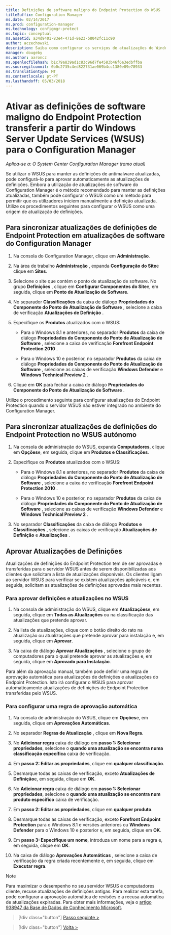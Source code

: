 ```yaml
---
title: Definições de software maligno do Endpoint Protection do WSUS
titleSuffix: Configuration Manager
ms.date: 02/14/2017
ms.prod: configuration-manager
ms.technology: configmgr-protect
ms.topic: conceptual
ms.assetid: a34d9401-83e4-471d-8e23-b8042fc11c90
author: aczechowski
description: Saiba como configurar os serviços de atualizações do Windows Server para aprovar automaticamente atualizações de definições.
manager: dougeby
ms.author: aaroncz
ms.openlocfilehash: b1c79a839ad1c83c96d7fe4583b46f6a3edbffba
ms.sourcegitcommit: 0b0c2735c4ed822731ae069b4cc1380e89e78933
ms.translationtype: MT
ms.contentlocale: pt-PT
ms.lasthandoff: 05/03/2018
---
```

# <a name="enable-endpoint-protection-malware-definitions-to-download-from-windows-server-update-services-wsus-for-configuration-manager"></a>Ativar as definições de software maligno do Endpoint Protection transferir a partir do Windows Server Update Services (WSUS) para o Configuration Manager

*Aplica-se a: O System Center Configuration Manager (ramo atual)*

 Se utilizar o WSUS para manter as definições de antimalware atualizadas, pode configurá-lo para aprovar automaticamente as atualizações de definições. Embora a utilização de atualizações de software do Configuration Manager é o método recomendado para manter as definições atualizadas, também pode configurar o WSUS como um método para permitir que os utilizadores iniciem manualmente a definição atualizada. Utilize os procedimentos seguintes para configurar o WSUS como uma origem de atualização de definições.

## <a name="to-synchronize-endpoint-protection-definition-updates-in-configuration-manager-software-updates"></a>Para sincronizar atualizações de definições de Endpoint Protection em atualizações de software do Configuration Manager

1.  Na consola do Configuration Manager, clique em **Administração**.

2.  Na área de trabalho **Administração** , expanda **Configuração do Site**e clique em **Sites**.

3.  Selecione o site que contém o ponto de atualização de software. No grupo **Definições** , clique em **Configurar Componentes do Site**e, em seguida, clique em **Ponto de Atualização de Software**.

4.  No separador **Classificações** da caixa de diálogo **Propriedades do Componente do Ponto de Atualização de Software** , selecione a caixa de verificação **Atualizações de Definição** .

5.  Especifique os **Produtos** atualizados com o WSUS:

    -   Para o Windows 8.1 e anteriores, no separador **Produtos** da caixa de diálogo **Propriedades do Componente do Ponto de Atualização de Software** , selecione a caixa de verificação **Forefront Endpoint Protection 2010** .

    -   Para o Windows 10 e posterior, no separador **Produtos** da caixa de diálogo **Propriedades do Componente do Ponto de Atualização de Software** , selecione as caixas de verificação **Windows Defender** e **Windows Technical Preview 2** .

6.  Clique em **OK** para fechar a caixa de diálogo **Propriedades do Componente do Ponto de Atualização de Software** .

 Utilize o procedimento seguinte para configurar atualizações do Endpoint Protection quando o servidor WSUS não estiver integrado no ambiente do Configuration Manager.

## <a name="to-synchronize-endpoint-protection-definition-updates-in-standalone-wsus"></a>Para sincronizar atualizações de definições do Endpoint Protection no WSUS autónomo

1.  Na consola de administração do WSUS, expanda **Computadores**, clique em **Opções**e, em seguida, clique em **Produtos e Classificações**.

2.  Especifique os **Produtos** atualizados com o WSUS:

    -   Para o Windows 8.1 e anteriores, no separador **Produtos** da caixa de diálogo **Propriedades do Componente do Ponto de Atualização de Software** , selecione a caixa de verificação **Forefront Endpoint Protection 2010** .

    -   Para o Windows 10 e posterior, no separador **Produtos** da caixa de diálogo **Propriedades do Componente do Ponto de Atualização de Software** , selecione as caixas de verificação **Windows Defender** e **Windows Technical Preview 2** .

3.  No separador **Classificações** da caixa de diálogo **Produtos e Classificações** , selecione as caixas de verificação **Atualizações de Definição** e **Atualizações** .

## <a name="approving-definition-updates"></a>Aprovar Atualizações de Definições
 Atualizações de definições do Endpoint Protection tem de ser aprovadas e transferidas para o servidor WSUS antes de serem disponibilizadas aos clientes que solicitam a lista de atualizações disponíveis. Os clientes ligam ao servidor WSUS para verificar se existem atualizações aplicáveis e, em seguida, solicitam as atualizações de definições aprovadas mais recentes.

### <a name="to-approve-definitions-and-updates-in-wsus"></a>Para aprovar definições e atualizações no WSUS

1.  Na consola de administração do WSUS, clique em **Atualizações**e, em seguida, clique em **Todas as Atualizações** ou na classificação das atualizações que pretende aprovar.

2.  Na lista de atualizações, clique com o botão direito do rato na atualização ou atualizações que pretende aprovar para instalação e, em seguida, clique em **Aprovar**.

3.  Na caixa de diálogo **Aprovar Atualizações** , selecione o grupo de computadores para o qual pretende aprovar as atualizações e, em seguida, clique em **Aprovado para Instalação**.

 Para além da aprovação manual, também pode definir uma regra de aprovação automática para atualizações de definições e atualizações do Endpoint Protection. Isto irá configurar o WSUS para aprovar automaticamente atualizações de definições de Endpoint Protection transferidas pelo WSUS.

### <a name="to-configure-an-automatic-approval-rule"></a>Para configurar uma regra de aprovação automática

1.  Na consola de administração do WSUS, clique em **Opções**e, em seguida, clique em **Aprovações Automáticas**.

2.  No separador **Regras de Atualização** , clique em **Nova Regra**.

3.  No **Adicionar regra** caixa de diálogo em **passo 1: Selecionar propriedades**, selecione o **quando uma atualização se encontra numa classificação específica** caixa de verificação.

4.  Em **passo 2: Editar as propriedades**, clique em **qualquer classificação**.

5.  Desmarque todas as caixas de verificação, exceto **Atualizações de Definição**e, em seguida, clique em **OK**.

6.  No **Adicionar regra** caixa de diálogo em **passo 1: Selecionar propriedades**, selecione o **quando uma atualização se encontra num produto específico** caixa de verificação.

7.  Em **passo 2: Editar as propriedades**, clique em **qualquer produto**.

8.  Desmarque todas as caixas de verificação, exceto **Forefront Endpoint Protection** para o Windows 8.1 e versões anteriores ou **Windows Defender** para o Windows 10 e posterior e, em seguida, clique em **OK**.

9. Em **passo 3: Especifique um nome**, introduza um nome para a regra e, em seguida, clique em **OK**.

10. Na caixa de diálogo **Aprovações Automáticas** , selecione a caixa de verificação da regra criada recentemente e, em seguida, clique em **Executar regra**.

> [!NOTE]
>  Para maximizar o desempenho no seu servidor WSUS e computadores cliente, recuse atualizações de definições antigas. Para realizar esta tarefa, pode configurar a aprovação automática de revisões e a recusa automática de atualizações expiradas. Para obter mais informações, veja o [artigo 938947 da Base de Dados de Conhecimento Microsoft](http://go.microsoft.com/fwlink/p/?LinkId=204078).

> [!div class="button"]
[Passo seguinte >](endpoint-antimalware-policies.md)

> [!div class="button"]
[Volta >](endpoint-configure-alerts.md)
